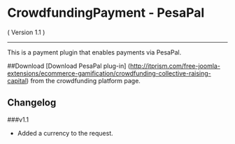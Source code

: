 CrowdfundingPayment - PesaPal
==================================
( Version 1.1 )
- - -

This is a payment plugin that enables payments via PesaPal.

##Download
[Download PesaPal plug-in] (http://itprism.com/free-joomla-extensions/ecommerce-gamification/crowdfunding-collective-raising-capital) from the crowdfunding platform page.

Changelog
---------

###v1.1
* Added a currency to the request.